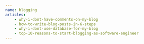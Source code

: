 ```yaml
---
name: blogging
articles:
    - why-i-dont-have-comments-on-my-blog
    - how-to-write-blog-posts-in-6-steps
    - why-i-dont-use-database-for-my-blog
    - top-10-reasons-to-start-blogging-as-software-engineer
---
```


